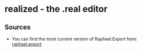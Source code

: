 realized - the .real editor
===========================

## Sources

- You can find the most current version of Raphael.Export here: [raphael.export][1]

[1]: https://raw.github.com/ElbertF/Raphael.Export/master/raphael.export.js

